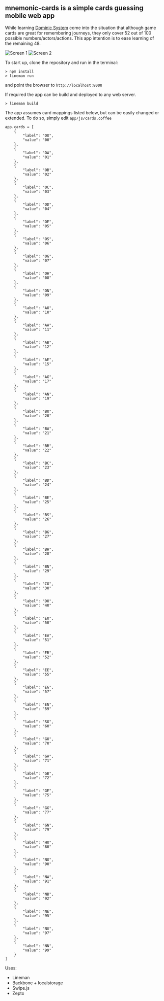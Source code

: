 mnemonic-cards is a simple cards guessing mobile web app
---

    
While learning [Dominic System](http://en.wikipedia.org/wiki/Mnemonic_dominic_system "Dominic System") come into the situation that although game cards are great for remembering journeys, they only cover 52 out of 100 possible numbers/actors/actions. This app intention is to ease learning of the remaining 48.

![Screen 1](/screens/screen-1.jpg "Screen 1")
![Screen 2](/screens/screen-2.jpg "Screen 2")

To start up, clone the repository and run in the terminal:

    > npm install
    > lineman run
    
and point the browser to `http://localhost:8000`

If required the app can be build and deployed to any web server.

    > lineman build

The app assumes card mappings listed below, but can be easily changed or extended. To do so, simply edit `app/js/cards.coffee`

    app.cards = [
        {
            "label": "OO",
            "value": "00"
        },
        {
            "label": "OA",
            "value": "01"
        },
        {
            "label": "OB",
            "value": "02"
        },
        {
            "label": "OC",
            "value": "03"
        },
        {
            "label": "OD",
            "value": "04"
        },
        {
            "label": "OE",
            "value": "05"
        },
        {
            "label": "OS",
            "value": "06"
        },
        {
            "label": "OG",
            "value": "07"
        },
        {
            "label": "OH",
            "value": "08"
        },
        {
            "label": "ON",
            "value": "09"
        },
        {
            "label": "AO",
            "value": "10"
        },
        {
            "label": "AA",
            "value": "11"
        },
        {
            "label": "AB",
            "value": "12"
        },
        {
            "label": "AE",
            "value": "15"
        },
        {
            "label": "AG",
            "value": "17"
        },
        {
            "label": "AN",
            "value": "19"
        },
        {
            "label": "BO",
            "value": "20"
        },
        {
            "label": "BA",
            "value": "21"
        },
        {
            "label": "BB",
            "value": "22"
        },
        {
            "label": "BC",
            "value": "23"
        },
        {
            "label": "BD",
            "value": "24"
        },
        {
            "label": "BE",
            "value": "25"
        },
        {
            "label": "BS",
            "value": "26"
        },
        {
            "label": "BG",
            "value": "27"
        },
        {
            "label": "BH",
            "value": "28"
        },
        {
            "label": "BN",
            "value": "29"
        },
        {
            "label": "CO",
            "value": "30"
        },
        {
            "label": "DO",
            "value": "40"
        },
        {
            "label": "EO",
            "value": "50"
        },
        {
            "label": "EA",
            "value": "51"
        },
        {
            "label": "EB",
            "value": "52"
        },
        {
            "label": "EE",
            "value": "55"
        },
        {
            "label": "EG",
            "value": "57"
        },
        {
            "label": "EN",
            "value": "59"
        },
        {
            "label": "SO",
            "value": "60"
        },
        {
            "label": "GO",
            "value": "70"
        },
        {
            "label": "GA",
            "value": "71"
        },
        {
            "label": "GB",
            "value": "72"
        },
        {
            "label": "GE",
            "value": "75"
        },
        {
            "label": "GG",
            "value": "77"
        },
        {
            "label": "GN",
            "value": "79"
        },
        {
            "label": "HO",
            "value": "80"
        },
        {
            "label": "NO",
            "value": "90"
        },
        {
            "label": "NA",
            "value": "91"
        },
        {
            "label": "NB",
            "value": "92"
        },
        {
            "label": "NE",
            "value": "95"
        },
        {
            "label": "NG",
            "value": "97"
        },
        {
            "label": "NN",
            "value": "99"
        }
    ]

Uses:

* Lineman
* Backbone + localstorage
* Swipe.js
* Zepto